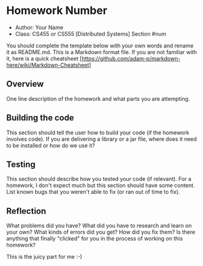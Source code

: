 # Homework Number

* Author: Your Name
* Class: CS455 or CS555 [Distributed Systems] Section #num

You should complete the template below with your own words and rename it as README.md. This
is a Markdown format file. If you are not familiar with it, here is a quick cheatsheet
[https://github.com/adam-p/markdown-here/wiki/Markdown-Cheatsheet]

## Overview

One line description of the homework and what parts you are attempting.

## Building the code

This section should tell the user how to build your code (if the homework involves code).  If you
are delivering a library or a jar file, where does it need to be installed or how do we use it?

## Testing

This section should describe how you tested your code (if relevant).  For a homework, I don't
expect much but this section should have some content.  List known bugs that you weren't able
to fix (or ran out of time to fix).


## Reflection

What problems did you have? What did you have to research and learn on your own? What kinds of
errors did you get? How did you fix them?  Is there anything that finally "clicked" for you in
the process of working on this homework?

This is the juicy part for me :-)

